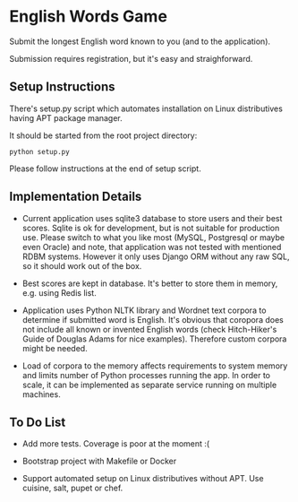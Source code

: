 English Words Game
==================

Submit the longest English word known to you (and to the application).

Submission requires registration, but it's easy and straighforward.


Setup Instructions
------------------

There's setup.py script which automates installation on Linux distributives having APT package manager.

It should be started from the root project directory:

```
python setup.py
```

Please follow instructions at the end of setup script.


Implementation Details
----------------------

* Current application uses sqlite3 database to store users and their best scores. Sqlite is ok for development, but is not suitable for production use. Please switch to what you like most (MySQL, Postgresql or maybe even Oracle) and note, that application was not tested with mentioned RDBM systems. However it only uses Django ORM without any raw SQL, so it should work out of the box.

* Best scores are kept in database. It's better to store them in memory, e.g. using Redis list.

* Application uses Python NLTK library and Wordnet text corpora to determine if submitted word is English. It's obvious that coropora does not include all known or invented English words (check Hitch-Hiker's Guide of Douglas Adams for nice examples). Therefore custom corpora might be needed.

* Load of corpora to the memory affects requirements to system memory and limits number of Python processes running the app. In order to scale, it can be implemented as separate service running on multiple machines.


To Do List
----------

* Add more tests. Coverage is poor at the moment :(

* Bootstrap project with Makefile or Docker

* Support automated setup on Linux distributives without APT. Use cuisine, salt, pupet or chef.
